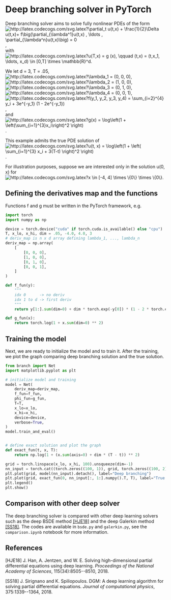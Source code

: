 # Deep branching solver in PyTorch
Deep branching solver aims to solve 
fully nonlinear PDEs of the form\
<img src="http://latex.codecogs.com/svg.latex?\partial_t&space;u(t,x)&space;&plus;&space;\frac{1}{2}\Delta&space;u(t,x)&plus;&space;f\big(\partial_{\lambda^1}u(t,x)&space;,&space;\ldots&space;,&space;\partial_{\lambda^n}u(t,x)\big)&space;=&space;0" title="http://latex.codecogs.com/svg.latex?\partial_t u(t,x) + \frac{1}{2}\Delta u(t,x)+ f\big(\partial_{\lambda^1}u(t,x) , \ldots , \partial_{\lambda^n}u(t,x)\big) = 0" />,\
with\
<img src="http://latex.codecogs.com/svg.latex?u(T,x)&space;=&space;g&space;(x),&space;\qquad&space;(t,x)&space;=&space;(t,x_1,&space;\ldots,&space;x_d)&space;\in&space;[0,T]&space;\times&space;\mathbb{R}^d." title="http://latex.codecogs.com/svg.latex?u(T,x) = g (x), \qquad (t,x) = (t,x_1, \ldots, x_d) \in [0,T] \times \mathbb{R}^d." />

We let d = 3, T = .05,
<img src="http://latex.codecogs.com/svg.latex?\lambda_1&space;=&space;(0,&space;0,&space;0)" title="http://latex.codecogs.com/svg.latex?\lambda_1 = (0, 0, 0)" />,
<img src="http://latex.codecogs.com/svg.latex?\lambda_2&space;=&space;(1,&space;0,&space;0)" title="http://latex.codecogs.com/svg.latex?\lambda_2 = (1, 0, 0)" />,
<img src="http://latex.codecogs.com/svg.latex?\lambda_3&space;=&space;(0,&space;1,&space;0)" title="http://latex.codecogs.com/svg.latex?\lambda_3 = (0, 1, 0)" />,
<img src="http://latex.codecogs.com/svg.latex?\lambda_4&space;=&space;(0,&space;0,&space;1)" title="http://latex.codecogs.com/svg.latex?\lambda_4 = (0, 0, 1)" />,\
<img src="http://latex.codecogs.com/svg.latex?f(y_1,&space;y_2,&space;y_3,&space;y_4)&space;=&space;\sum_{i=2}^{4}&space;y_i&space;&plus;&space;3e^{-y_1}&space;(1&space;-&space;2e^{-y_1})" title="http://latex.codecogs.com/svg.latex?f(y_1, y_2, y_3, y_4) = \sum_{i=2}^{4} y_i + 3e^{-y_1} (1 - 2e^{-y_1})" />,\
and\
<img src="http://latex.codecogs.com/svg.latex?g(x)&space;=&space;\log\left(1&space;&plus;&space;\left(\sum_{i=1}^{3}x_i\right)^2&space;\right)" title="http://latex.codecogs.com/svg.latex?g(x) = \log\left(1 + \left(\sum_{i=1}^{3}x_i\right)^2 \right)" />.

This example admits the true PDE solution of
<img src="http://latex.codecogs.com/svg.latex?u(t,&space;x)&space;=&space;\log\left(1&space;&plus;&space;\left(&space;\sum_{i=1}^{3}&space;x_i&space;&plus;&space;3(T-t)&space;\right)^2&space;\right)" title="http://latex.codecogs.com/svg.latex?u(t, x) = \log\left(1 + \left( \sum_{i=1}^{3} x_i + 3(T-t) \right)^2 \right)" />.

For illustration purposes,
suppose we are interested only in the solution u(0, x) for
<img src="http://latex.codecogs.com/svg.latex?x&space;\in&space;[-4,&space;4]&space;\times&space;\{0\}&space;\times&space;\{0\}" title="http://latex.codecogs.com/svg.latex?x \in [-4, 4] \times \{0\} \times \{0\}" />.

## Defining the derivatives map and the functions
Functions f and g must be written in the PyTorch framework, e.g.
```python
import torch
import numpy as np

device = torch.device("cuda" if torch.cuda.is_available() else "cpu")
T, x_lo, x_hi, dim = .05, -4.0, 4.0, 3
# deriv_map is n x d array defining lambda_1, ..., lambda_n
deriv_map = np.array(
    [
        [0, 0, 0],
        [1, 0, 0],
        [0, 1, 0],
        [0, 0, 1],
    ]
)

def f_fun(y):
    """
    idx 0      -> no deriv
    idx 1 to d -> first deriv
    """
    return y[1:].sum(dim=0) + dim * torch.exp(-y[0]) * (1 - 2 * torch.exp(-y[0]))

def g_fun(x):
    return torch.log(1 + x.sum(dim=0) ** 2)
```

## Training the model
Next, we are ready to initialize the model and to train it.
After the training,
we plot the graph comparing
deep branching solution and the true solution.
```python
from branch import Net
import matplotlib.pyplot as plt

# initialize model and training
model = Net(
    deriv_map=deriv_map,
    f_fun=f_fun,
    phi_fun=g_fun,
    T=T,
    x_lo=x_lo,
    x_hi=x_hi,
    device=device,
    verbose=True,
)
model.train_and_eval()


# define exact solution and plot the graph
def exact_fun(t, x, T):
    return np.log(1 + (x.sum(axis=0) + dim * (T - t)) ** 2)

grid = torch.linspace(x_lo, x_hi, 100).unsqueeze(dim=-1)
nn_input = torch.cat((torch.zeros((100, 1)), grid, torch.zeros((100, 2))), dim=-1)
plt.plot(grid, model(nn_input).detach(), label="Deep branching")
plt.plot(grid, exact_fun(0, nn_input[:, 1:].numpy().T, T), label="True solution")
plt.legend()
plt.show()
```

## Comparison with other deep solver
The deep branching solver is compared with
other deep learning solvers such as
the deep BSDE method [[HJE18]](#han2018solving) and
the deep Galerkin method [[SS18]](#sirignano2018dgm).
The codes are available in
`bsde.py` and `galerkin.py`,
see the `comparison.ipynb` notebook for more information.

## References
<a id="han2018solving">[HJE18]</a> 
J. Han, A. Jentzen, and W. E.
Solving high-dimensional partial differential equations using deep
learning.
*Proceedings of the National Academy of Sciences*,
115(34):8505--8510, 2018.

<a id="sirignano2018dgm">[SS18]</a> 
J. Sirignano and K. Spiliopoulos.
DGM: A deep learning algorithm for solving partial differential
equations.
*Journal of computational physics*,
375:1339--1364, 2018.
